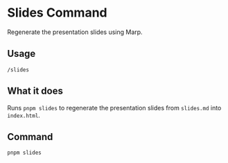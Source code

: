 # Slides Command

Regenerate the presentation slides using Marp.

## Usage
```
/slides
```

## What it does
Runs `pnpm slides` to regenerate the presentation slides from `slides.md` into `index.html`.

## Command
```bash
pnpm slides
```